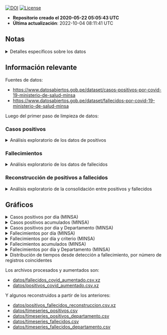 [![DOI](https://zenodo.org/badge/266025854.svg)](https://zenodo.org/badge/latestdoi/266025854)
[![License](https://img.shields.io/github/license/jmcastagnetto/covid-19-peru-limpiar-datos-minsa)](LICENSE)

-   **Repositorio creado el 2020-05-22 05:05:43 UTC**
-   **Última actualización**: 2022-10-04 08:11:41 UTC

## Notas

<details>
<summary>
Detalles específicos sobre los datos
</summary>

**2020-05-22**

-   La limpieza de datos no está completa aún, hay fechas de tomas de
    prueba que parecen ser incorrectas, y que al convertir dan fechas
    inconsistentes con el primer caso reportado (2020-03-06).
-   En al menos un caso, la fecha de toma de pruebas es copia de la
    fecha de nacimiento.
-   He agregado una columna `fecha_prueba_antes_primer_caso` para marcar
    esos registros. Son 126 registros que tienen este problema.

**2020-05-23**

-   Los datos han cambiado de formato, ya no incluyen la fecha de
    nacimiento, sino la edad en años.
-   El campo de fecha que se tiene ahora ya no es `FECHA_PRUEBA` sino
    `FECHA_RESULTADO`
-   El campo de tipo de prueba (antes `TIPO_PRUEBA`) se llama ahora
    `METODODX`
-   Hay 4,543 registros sin fecha de resultado conocida
-   Ya no hay incosistencias en los formatos de fecha, todos los
    registros con valores son de la forma “DD/MM/YYYY”
-   Tampoco hay errores como fechas anteriores al primer caso reportado
    oficialmente.
-   Usando edad, departamento, provincia y distrito se han podidor
    reconstruir unos 2,933 registros de casos con fallecimientos

**2020-05-28**

-   Hay nuevos datasets de positivos y fallecimientos, ahora ambos en
    formato CSV, pero no en UTF-8:
    -   [“Casos positivos por COVID-19 - \[Ministerio de Salud -
        MINSA\]”](https://www.datosabiertos.gob.pe/dataset/casos-positivos-por-covid-19-ministerio-de-salud-minsa)
    -   [“Fallecidos por COVID-19 - \[Ministerio de Salud -
        MINSA\]”](https://www.datosabiertos.gob.pe/dataset/fallecidos-por-covid-19-ministerio-de-salud-minsa)

**2020-05-31**

-   Nuevo cambio de formato en los datos de fallecimientos: en 749 de
    registros no se consigna la fecha de nacimiento, pero se ha agregado
    una columna `EDAD_DECLARADA`.
-   He modificado el código para compensar por estos cambios.
-   También, **todos los 141 fallecimientos asignados al 2020-05-29
    están designados como de sexo `INDETERMINADO`**.

**2020-06-12**

-   Al menos a partir de ayer, ya aparecen nuevamente los valores
    definidos para el sexo en los datos.

**2020-06-23**

-   Hay datos que tienen como fecha de el 2020-12-06, cuando podría
    parecer que es 2020-06-12, esto se ha corregido en los datos limpios
    en el repo, mas no el original.

**2020-07-28**

-   Luego de varios días sin actualización (al menos 3 días), los datos
    abiertos han sido actualizados.
-   Las fechas en los registros ha cambiado del formato DD/MM/YYY (y
    algunos MM/DD/YYYY) a YYYYMMDD

**2020-09-14**

-   Modificado el código de proceso de datos pues hay un campo mas:
    `FECHA_CORTE`

**2020-10-25**

-   Tanto los datos de casos positivos, como los de fallecimentos,
    tienen ahora un formato distinto, en lugar de usar coma (“,”) para
    separar campos, hoy aparecen con punto y coma (“;”)

**2020-11-08**

-   Al menos desde el 2020-11-04, no han habido actualizaciones de los
    datos abiertos.
-   El hash sha1 de los archivos no ha cambiado hasta ahora:

**2020-11-16**

-   Los datos abiertos no se han actualizado desde el 2020-11-13 (última
    revisión: 2020-11-16, 23:15h PET)

**2021-08-25**

-   Debido a la “Datatón 2021” del MINSA, los datos ahora incluyen
    `person_id` que se puede usar para poder enlazar información entre
    datasets. He reorganizados los datos en función a esto, y
    aprovechado para aumentar la información original.

<!-- -->

    26ea469be125d1d0c4e8f9dcedf6692ece12acbb  datos/originales/fallecidos_covid.csv
    ada0b5da4371b9308e4170ecb53014843e4cb3a2  datos/originales/positivos_covid.csv

**2021-06-02**

-   A partir de hoy los datos de fallecidos por COVID-19 usan los
    criterios publicados en [Criterios técnicos para actualizar la cifra
    de fallecidos por COVID-19 en el
    Perú](https://www.gob.pe/institucion/pcm/informes-publicaciones/1943691-criterios-tecnicos-para-actualizar-la-cifra-de-fallecidos-por-covid-19-en-el-peru),
    y se ha cambiado la estructura de los datos. Ahora los datos de
    fallecidos indican en un campo el criterio empleado para la
    clasificación.
-   Debido al tamaño de los nuevos archivos de datos, estoy cambiando de
    formato de compresión, usando ahora [xz](https://tukaani.org/xz/) en
    lugar de [gzip](https://en.wikipedia.org/wiki/Gzip)

</details>

## Información relevante

Fuentes de datos:

-   <https://www.datosabiertos.gob.pe/dataset/casos-positivos-por-covid-19-ministerio-de-salud-minsa>
-   <https://www.datosabiertos.gob.pe/dataset/fallecidos-por-covid-19-ministerio-de-salud-minsa>

Luego del primer paso de limpieza de datos:

### Casos positivos

<details>
<summary>
Análisis exploratorio de los datos de positivos
</summary>

<table>
<caption>Data summary</caption>
<tbody>
<tr class="odd">
<td style="text-align: left;">Name</td>
<td style="text-align: left;">positivos</td>
</tr>
<tr class="even">
<td style="text-align: left;">Number of rows</td>
<td style="text-align: left;">4145449</td>
</tr>
<tr class="odd">
<td style="text-align: left;">Number of columns</td>
<td style="text-align: left;">16</td>
</tr>
<tr class="even">
<td style="text-align: left;">_______________________</td>
<td style="text-align: left;"></td>
</tr>
<tr class="odd">
<td style="text-align: left;">Column type frequency:</td>
<td style="text-align: left;"></td>
</tr>
<tr class="even">
<td style="text-align: left;">character</td>
<td style="text-align: left;">1</td>
</tr>
<tr class="odd">
<td style="text-align: left;">Date</td>
<td style="text-align: left;">2</td>
</tr>
<tr class="even">
<td style="text-align: left;">factor</td>
<td style="text-align: left;">10</td>
</tr>
<tr class="odd">
<td style="text-align: left;">numeric</td>
<td style="text-align: left;">3</td>
</tr>
<tr class="even">
<td style="text-align: left;">________________________</td>
<td style="text-align: left;"></td>
</tr>
<tr class="odd">
<td style="text-align: left;">Group variables</td>
<td style="text-align: left;">None</td>
</tr>
</tbody>
</table>

Data summary

**Variable type: character**

<table>
<thead>
<tr class="header">
<th style="text-align: left;">skim_variable</th>
<th style="text-align: right;">n_missing</th>
<th style="text-align: right;">complete_rate</th>
<th style="text-align: right;">min</th>
<th style="text-align: right;">max</th>
<th style="text-align: right;">empty</th>
<th style="text-align: right;">n_unique</th>
<th style="text-align: right;">whitespace</th>
</tr>
</thead>
<tbody>
<tr class="odd">
<td style="text-align: left;">id_persona</td>
<td style="text-align: right;">75875</td>
<td style="text-align: right;">0.98</td>
<td style="text-align: right;">1</td>
<td style="text-align: right;">8</td>
<td style="text-align: right;">0</td>
<td style="text-align: right;">3744579</td>
<td style="text-align: right;">0</td>
</tr>
</tbody>
</table>

**Variable type: Date**

<table>
<thead>
<tr class="header">
<th style="text-align: left;">skim_variable</th>
<th style="text-align: right;">n_missing</th>
<th style="text-align: right;">complete_rate</th>
<th style="text-align: left;">min</th>
<th style="text-align: left;">max</th>
<th style="text-align: left;">median</th>
<th style="text-align: right;">n_unique</th>
</tr>
</thead>
<tbody>
<tr class="odd">
<td style="text-align: left;">fecha_corte</td>
<td style="text-align: right;">0</td>
<td style="text-align: right;">1</td>
<td style="text-align: left;">2022-10-02</td>
<td style="text-align: left;">2022-10-02</td>
<td style="text-align: left;">2022-10-02</td>
<td style="text-align: right;">1</td>
</tr>
<tr class="even">
<td style="text-align: left;">fecha_resultado</td>
<td style="text-align: right;">2023</td>
<td style="text-align: right;">1</td>
<td style="text-align: left;">2020-03-06</td>
<td style="text-align: left;">2022-10-02</td>
<td style="text-align: left;">2021-06-30</td>
<td style="text-align: right;">939</td>
</tr>
</tbody>
</table>

**Variable type: factor**

<table>
<colgroup>
<col style="width: 18%" />
<col style="width: 8%" />
<col style="width: 12%" />
<col style="width: 6%" />
<col style="width: 7%" />
<col style="width: 46%" />
</colgroup>
<thead>
<tr class="header">
<th style="text-align: left;">skim_variable</th>
<th style="text-align: right;">n_missing</th>
<th style="text-align: right;">complete_rate</th>
<th style="text-align: left;">ordered</th>
<th style="text-align: right;">n_unique</th>
<th style="text-align: left;">top_counts</th>
</tr>
</thead>
<tbody>
<tr class="odd">
<td style="text-align: left;">departamento</td>
<td style="text-align: right;">0</td>
<td style="text-align: right;">1.00</td>
<td style="text-align: left;">FALSE</td>
<td style="text-align: right;">25</td>
<td style="text-align: left;">LIM: 1914416, ARE: 269127, PIU: 173356, LA : 169044</td>
</tr>
<tr class="even">
<td style="text-align: left;">provincia</td>
<td style="text-align: right;">0</td>
<td style="text-align: right;">1.00</td>
<td style="text-align: left;">FALSE</td>
<td style="text-align: right;">197</td>
<td style="text-align: left;">LIM: 1666219, ARE: 228910, EN : 200644, CAL: 151192</td>
</tr>
<tr class="odd">
<td style="text-align: left;">distrito</td>
<td style="text-align: right;">0</td>
<td style="text-align: right;">1.00</td>
<td style="text-align: left;">FALSE</td>
<td style="text-align: right;">1702</td>
<td style="text-align: left;">EN : 200644, LIM: 172202, SAN: 127591, JES: 108306</td>
</tr>
<tr class="even">
<td style="text-align: left;">metododx</td>
<td style="text-align: right;">0</td>
<td style="text-align: right;">1.00</td>
<td style="text-align: left;">FALSE</td>
<td style="text-align: right;">3</td>
<td style="text-align: left;">AG: 1918476, PCR: 1271093, PR: 955880</td>
</tr>
<tr class="odd">
<td style="text-align: left;">sexo</td>
<td style="text-align: right;">0</td>
<td style="text-align: right;">1.00</td>
<td style="text-align: left;">FALSE</td>
<td style="text-align: right;">3</td>
<td style="text-align: left;">Fem: 2125697, Mas: 2019751, No : 1</td>
</tr>
<tr class="even">
<td style="text-align: left;">ubigeo</td>
<td style="text-align: right;">200644</td>
<td style="text-align: right;">0.95</td>
<td style="text-align: left;">FALSE</td>
<td style="text-align: right;">1852</td>
<td style="text-align: left;">150: 172202, 150: 127591, 150: 108306, 150: 95673</td>
</tr>
<tr class="odd">
<td style="text-align: left;">rango_edad_veintiles</td>
<td style="text-align: right;">0</td>
<td style="text-align: right;">1.00</td>
<td style="text-align: left;">TRUE</td>
<td style="text-align: right;">6</td>
<td style="text-align: left;">20-: 1795726, 40-: 1331467, 60-: 538789, 0-1: 386914</td>
</tr>
<tr class="even">
<td style="text-align: left;">rango_edad_deciles</td>
<td style="text-align: right;">0</td>
<td style="text-align: right;">1.00</td>
<td style="text-align: left;">TRUE</td>
<td style="text-align: right;">10</td>
<td style="text-align: left;">30-: 960358, 20-: 835368, 40-: 765815, 50-: 565652</td>
</tr>
<tr class="odd">
<td style="text-align: left;">rango_edad_quintiles</td>
<td style="text-align: right;">0</td>
<td style="text-align: right;">1.00</td>
<td style="text-align: left;">TRUE</td>
<td style="text-align: right;">18</td>
<td style="text-align: left;">30-: 504719, 25-: 495916, 35-: 455639, 40-: 407467</td>
</tr>
<tr class="even">
<td style="text-align: left;">rango_edad_owid</td>
<td style="text-align: right;">0</td>
<td style="text-align: right;">1.00</td>
<td style="text-align: left;">TRUE</td>
<td style="text-align: right;">8</td>
<td style="text-align: left;">25-: 2222089, 50-: 565652, 18-: 424694, 60-: 358367</td>
</tr>
</tbody>
</table>

**Variable type: numeric**

<table>
<thead>
<tr class="header">
<th style="text-align: left;">skim_variable</th>
<th style="text-align: right;">n_missing</th>
<th style="text-align: right;">complete_rate</th>
<th style="text-align: right;">mean</th>
<th style="text-align: right;">sd</th>
<th style="text-align: right;">p0</th>
<th style="text-align: right;">p25</th>
<th style="text-align: right;">p50</th>
<th style="text-align: right;">p75</th>
<th style="text-align: right;">p100</th>
<th style="text-align: left;">hist</th>
</tr>
</thead>
<tbody>
<tr class="odd">
<td style="text-align: left;">edad</td>
<td style="text-align: right;">352</td>
<td style="text-align: right;">1</td>
<td style="text-align: right;">40.40</td>
<td style="text-align: right;">17.61</td>
<td style="text-align: right;">0</td>
<td style="text-align: right;">28</td>
<td style="text-align: right;">38</td>
<td style="text-align: right;">52</td>
<td style="text-align: right;">125</td>
<td style="text-align: left;">▃▇▃▁▁</td>
</tr>
<tr class="even">
<td style="text-align: left;">epi_week</td>
<td style="text-align: right;">2023</td>
<td style="text-align: right;">1</td>
<td style="text-align: right;">18.61</td>
<td style="text-align: right;">14.26</td>
<td style="text-align: right;">1</td>
<td style="text-align: right;">4</td>
<td style="text-align: right;">17</td>
<td style="text-align: right;">30</td>
<td style="text-align: right;">53</td>
<td style="text-align: left;">▇▃▅▂▁</td>
</tr>
<tr class="odd">
<td style="text-align: left;">epi_year</td>
<td style="text-align: right;">2023</td>
<td style="text-align: right;">1</td>
<td style="text-align: right;">2021.19</td>
<td style="text-align: right;">0.81</td>
<td style="text-align: right;">2020</td>
<td style="text-align: right;">2021</td>
<td style="text-align: right;">2021</td>
<td style="text-align: right;">2022</td>
<td style="text-align: right;">2022</td>
<td style="text-align: left;">▅▁▆▁▇</td>
</tr>
</tbody>
</table>

</details>

### Fallecimientos

<details>
<summary>
Análisis exploratorio de los datos de fallecidos
</summary>

<table>
<caption>Data summary</caption>
<tbody>
<tr class="odd">
<td style="text-align: left;">Name</td>
<td style="text-align: left;">fallecidos</td>
</tr>
<tr class="even">
<td style="text-align: left;">Number of rows</td>
<td style="text-align: left;">216607</td>
</tr>
<tr class="odd">
<td style="text-align: left;">Number of columns</td>
<td style="text-align: left;">16</td>
</tr>
<tr class="even">
<td style="text-align: left;">_______________________</td>
<td style="text-align: left;"></td>
</tr>
<tr class="odd">
<td style="text-align: left;">Column type frequency:</td>
<td style="text-align: left;"></td>
</tr>
<tr class="even">
<td style="text-align: left;">character</td>
<td style="text-align: left;">1</td>
</tr>
<tr class="odd">
<td style="text-align: left;">Date</td>
<td style="text-align: left;">2</td>
</tr>
<tr class="even">
<td style="text-align: left;">factor</td>
<td style="text-align: left;">10</td>
</tr>
<tr class="odd">
<td style="text-align: left;">numeric</td>
<td style="text-align: left;">3</td>
</tr>
<tr class="even">
<td style="text-align: left;">________________________</td>
<td style="text-align: left;"></td>
</tr>
<tr class="odd">
<td style="text-align: left;">Group variables</td>
<td style="text-align: left;">None</td>
</tr>
</tbody>
</table>

Data summary

**Variable type: character**

<table>
<thead>
<tr class="header">
<th style="text-align: left;">skim_variable</th>
<th style="text-align: right;">n_missing</th>
<th style="text-align: right;">complete_rate</th>
<th style="text-align: right;">min</th>
<th style="text-align: right;">max</th>
<th style="text-align: right;">empty</th>
<th style="text-align: right;">n_unique</th>
<th style="text-align: right;">whitespace</th>
</tr>
</thead>
<tbody>
<tr class="odd">
<td style="text-align: left;">id_persona</td>
<td style="text-align: right;">2666</td>
<td style="text-align: right;">0.99</td>
<td style="text-align: right;">2</td>
<td style="text-align: right;">8</td>
<td style="text-align: right;">0</td>
<td style="text-align: right;">213870</td>
<td style="text-align: right;">0</td>
</tr>
</tbody>
</table>

**Variable type: Date**

<table>
<thead>
<tr class="header">
<th style="text-align: left;">skim_variable</th>
<th style="text-align: right;">n_missing</th>
<th style="text-align: right;">complete_rate</th>
<th style="text-align: left;">min</th>
<th style="text-align: left;">max</th>
<th style="text-align: left;">median</th>
<th style="text-align: right;">n_unique</th>
</tr>
</thead>
<tbody>
<tr class="odd">
<td style="text-align: left;">fecha_corte</td>
<td style="text-align: right;">0</td>
<td style="text-align: right;">1</td>
<td style="text-align: left;">2022-10-02</td>
<td style="text-align: left;">2022-10-02</td>
<td style="text-align: left;">2022-10-02</td>
<td style="text-align: right;">1</td>
</tr>
<tr class="even">
<td style="text-align: left;">fecha_fallecimiento</td>
<td style="text-align: right;">0</td>
<td style="text-align: right;">1</td>
<td style="text-align: left;">2020-03-03</td>
<td style="text-align: left;">2022-10-02</td>
<td style="text-align: left;">2021-02-04</td>
<td style="text-align: right;">937</td>
</tr>
</tbody>
</table>

**Variable type: factor**

<table>
<colgroup>
<col style="width: 19%" />
<col style="width: 9%" />
<col style="width: 12%" />
<col style="width: 7%" />
<col style="width: 8%" />
<col style="width: 43%" />
</colgroup>
<thead>
<tr class="header">
<th style="text-align: left;">skim_variable</th>
<th style="text-align: right;">n_missing</th>
<th style="text-align: right;">complete_rate</th>
<th style="text-align: left;">ordered</th>
<th style="text-align: right;">n_unique</th>
<th style="text-align: left;">top_counts</th>
</tr>
</thead>
<tbody>
<tr class="odd">
<td style="text-align: left;">sexo</td>
<td style="text-align: right;">0</td>
<td style="text-align: right;">1</td>
<td style="text-align: left;">FALSE</td>
<td style="text-align: right;">2</td>
<td style="text-align: left;">Mas: 137049, Fem: 79558</td>
</tr>
<tr class="even">
<td style="text-align: left;">clasificacion_def</td>
<td style="text-align: right;">0</td>
<td style="text-align: right;">1</td>
<td style="text-align: left;">FALSE</td>
<td style="text-align: right;">7</td>
<td style="text-align: left;">Cri: 67839, Cri: 63851, Cri: 47677, Cri: 16371</td>
</tr>
<tr class="odd">
<td style="text-align: left;">departamento</td>
<td style="text-align: right;">0</td>
<td style="text-align: right;">1</td>
<td style="text-align: left;">FALSE</td>
<td style="text-align: right;">25</td>
<td style="text-align: left;">LIM: 94655, PIU: 13243, LA : 11031, CAL: 10621</td>
</tr>
<tr class="even">
<td style="text-align: left;">provincia</td>
<td style="text-align: right;">5</td>
<td style="text-align: right;">1</td>
<td style="text-align: left;">FALSE</td>
<td style="text-align: right;">196</td>
<td style="text-align: left;">LIM: 86789, CAL: 10620, ARE: 8644, TRU: 7366</td>
</tr>
<tr class="odd">
<td style="text-align: left;">distrito</td>
<td style="text-align: right;">5</td>
<td style="text-align: right;">1</td>
<td style="text-align: left;">FALSE</td>
<td style="text-align: right;">1667</td>
<td style="text-align: left;">LIM: 8654, SAN: 8605, SAN: 6742, CAL: 6115</td>
</tr>
<tr class="even">
<td style="text-align: left;">ubigeo</td>
<td style="text-align: right;">0</td>
<td style="text-align: right;">1</td>
<td style="text-align: left;">FALSE</td>
<td style="text-align: right;">1806</td>
<td style="text-align: left;">150: 8654, 150: 8605, 150: 6742, 070: 6115</td>
</tr>
<tr class="odd">
<td style="text-align: left;">rango_edad_veintiles</td>
<td style="text-align: right;">0</td>
<td style="text-align: right;">1</td>
<td style="text-align: left;">TRUE</td>
<td style="text-align: right;">5</td>
<td style="text-align: left;">60-: 105184, 40-: 53546, 80+: 46207, 20-: 9953</td>
</tr>
<tr class="even">
<td style="text-align: left;">rango_edad_deciles</td>
<td style="text-align: right;">0</td>
<td style="text-align: right;">1</td>
<td style="text-align: left;">TRUE</td>
<td style="text-align: right;">9</td>
<td style="text-align: left;">60-: 53630, 70-: 51554, 80+: 46207, 50-: 35613</td>
</tr>
<tr class="odd">
<td style="text-align: left;">rango_edad_quintiles</td>
<td style="text-align: right;">0</td>
<td style="text-align: right;">1</td>
<td style="text-align: left;">TRUE</td>
<td style="text-align: right;">17</td>
<td style="text-align: left;">80+: 46207, 65-: 27959, 70-: 27145, 60-: 25671</td>
</tr>
<tr class="even">
<td style="text-align: left;">rango_edad_owid</td>
<td style="text-align: right;">0</td>
<td style="text-align: right;">1</td>
<td style="text-align: left;">TRUE</td>
<td style="text-align: right;">7</td>
<td style="text-align: left;">60-: 53630, 70-: 51554, 80+: 46207, 50-: 35613</td>
</tr>
</tbody>
</table>

**Variable type: numeric**

<table>
<thead>
<tr class="header">
<th style="text-align: left;">skim_variable</th>
<th style="text-align: right;">n_missing</th>
<th style="text-align: right;">complete_rate</th>
<th style="text-align: right;">mean</th>
<th style="text-align: right;">sd</th>
<th style="text-align: right;">p0</th>
<th style="text-align: right;">p25</th>
<th style="text-align: right;">p50</th>
<th style="text-align: right;">p75</th>
<th style="text-align: right;">p100</th>
<th style="text-align: left;">hist</th>
</tr>
</thead>
<tbody>
<tr class="odd">
<td style="text-align: left;">edad</td>
<td style="text-align: right;">0</td>
<td style="text-align: right;">1</td>
<td style="text-align: right;">66.39</td>
<td style="text-align: right;">15.74</td>
<td style="text-align: right;">0</td>
<td style="text-align: right;">57</td>
<td style="text-align: right;">68</td>
<td style="text-align: right;">78</td>
<td style="text-align: right;">117</td>
<td style="text-align: left;">▁▂▇▇▁</td>
</tr>
<tr class="even">
<td style="text-align: left;">epi_week</td>
<td style="text-align: right;">0</td>
<td style="text-align: right;">1</td>
<td style="text-align: right;">21.30</td>
<td style="text-align: right;">11.84</td>
<td style="text-align: right;">1</td>
<td style="text-align: right;">12</td>
<td style="text-align: right;">20</td>
<td style="text-align: right;">30</td>
<td style="text-align: right;">53</td>
<td style="text-align: left;">▆▇▇▃▂</td>
</tr>
<tr class="odd">
<td style="text-align: left;">epi_year</td>
<td style="text-align: right;">0</td>
<td style="text-align: right;">1</td>
<td style="text-align: right;">2020.62</td>
<td style="text-align: right;">0.60</td>
<td style="text-align: right;">2020</td>
<td style="text-align: right;">2020</td>
<td style="text-align: right;">2021</td>
<td style="text-align: right;">2021</td>
<td style="text-align: right;">2022</td>
<td style="text-align: left;">▇▁▇▁▁</td>
</tr>
</tbody>
</table>

</details>

### Reconstrucción de positivos a fallecidos

<details>
<summary>
Análisis exploratorio de la consolidación entre positivos y fallecidos
</summary>

<table>
<caption>Data summary</caption>
<tbody>
<tr class="odd">
<td style="text-align: left;">Name</td>
<td style="text-align: left;">reconstruido</td>
</tr>
<tr class="even">
<td style="text-align: left;">Number of rows</td>
<td style="text-align: left;">114679</td>
</tr>
<tr class="odd">
<td style="text-align: left;">Number of columns</td>
<td style="text-align: left;">31</td>
</tr>
<tr class="even">
<td style="text-align: left;">_______________________</td>
<td style="text-align: left;"></td>
</tr>
<tr class="odd">
<td style="text-align: left;">Column type frequency:</td>
<td style="text-align: left;"></td>
</tr>
<tr class="even">
<td style="text-align: left;">Date</td>
<td style="text-align: left;">4</td>
</tr>
<tr class="odd">
<td style="text-align: left;">factor</td>
<td style="text-align: left;">20</td>
</tr>
<tr class="even">
<td style="text-align: left;">numeric</td>
<td style="text-align: left;">7</td>
</tr>
<tr class="odd">
<td style="text-align: left;">________________________</td>
<td style="text-align: left;"></td>
</tr>
<tr class="even">
<td style="text-align: left;">Group variables</td>
<td style="text-align: left;">None</td>
</tr>
</tbody>
</table>

Data summary

**Variable type: Date**

<table>
<thead>
<tr class="header">
<th style="text-align: left;">skim_variable</th>
<th style="text-align: right;">n_missing</th>
<th style="text-align: right;">complete_rate</th>
<th style="text-align: left;">min</th>
<th style="text-align: left;">max</th>
<th style="text-align: left;">median</th>
<th style="text-align: right;">n_unique</th>
</tr>
</thead>
<tbody>
<tr class="odd">
<td style="text-align: left;">positivo_fecha_corte</td>
<td style="text-align: right;">0</td>
<td style="text-align: right;">1</td>
<td style="text-align: left;">2022-10-02</td>
<td style="text-align: left;">2022-10-02</td>
<td style="text-align: left;">2022-10-02</td>
<td style="text-align: right;">1</td>
</tr>
<tr class="even">
<td style="text-align: left;">positivo_fecha_resultado</td>
<td style="text-align: right;">167</td>
<td style="text-align: right;">1</td>
<td style="text-align: left;">2020-03-12</td>
<td style="text-align: left;">2022-09-27</td>
<td style="text-align: left;">2021-02-05</td>
<td style="text-align: right;">919</td>
</tr>
<tr class="odd">
<td style="text-align: left;">fallecido_fecha_corte</td>
<td style="text-align: right;">0</td>
<td style="text-align: right;">1</td>
<td style="text-align: left;">2022-10-02</td>
<td style="text-align: left;">2022-10-02</td>
<td style="text-align: left;">2022-10-02</td>
<td style="text-align: right;">1</td>
</tr>
<tr class="even">
<td style="text-align: left;">fallecido_fecha_fallecimiento</td>
<td style="text-align: right;">0</td>
<td style="text-align: right;">1</td>
<td style="text-align: left;">2020-03-14</td>
<td style="text-align: left;">2022-10-02</td>
<td style="text-align: left;">2021-02-15</td>
<td style="text-align: right;">928</td>
</tr>
</tbody>
</table>

**Variable type: factor**

<table>
<colgroup>
<col style="width: 26%" />
<col style="width: 8%" />
<col style="width: 11%" />
<col style="width: 6%" />
<col style="width: 7%" />
<col style="width: 39%" />
</colgroup>
<thead>
<tr class="header">
<th style="text-align: left;">skim_variable</th>
<th style="text-align: right;">n_missing</th>
<th style="text-align: right;">complete_rate</th>
<th style="text-align: left;">ordered</th>
<th style="text-align: right;">n_unique</th>
<th style="text-align: left;">top_counts</th>
</tr>
</thead>
<tbody>
<tr class="odd">
<td style="text-align: left;">positivo_departamento</td>
<td style="text-align: right;">0</td>
<td style="text-align: right;">1.00</td>
<td style="text-align: left;">FALSE</td>
<td style="text-align: right;">25</td>
<td style="text-align: left;">LIM: 53892, CAL: 6332, ARE: 6179, LA : 5515</td>
</tr>
<tr class="even">
<td style="text-align: left;">positivo_provincia</td>
<td style="text-align: right;">0</td>
<td style="text-align: right;">1.00</td>
<td style="text-align: left;">FALSE</td>
<td style="text-align: right;">197</td>
<td style="text-align: left;">LIM: 45454, EN : 6443, CAL: 6084, ARE: 5056</td>
</tr>
<tr class="odd">
<td style="text-align: left;">positivo_distrito</td>
<td style="text-align: right;">0</td>
<td style="text-align: right;">1.00</td>
<td style="text-align: left;">FALSE</td>
<td style="text-align: right;">1433</td>
<td style="text-align: left;">EN : 6443, SAN: 4151, LIM: 3757, CAL: 2980</td>
</tr>
<tr class="even">
<td style="text-align: left;">positivo_metododx</td>
<td style="text-align: right;">0</td>
<td style="text-align: right;">1.00</td>
<td style="text-align: left;">FALSE</td>
<td style="text-align: right;">3</td>
<td style="text-align: left;">PCR: 42378, PR: 36997, AG: 35304</td>
</tr>
<tr class="odd">
<td style="text-align: left;">positivo_sexo</td>
<td style="text-align: right;">0</td>
<td style="text-align: right;">1.00</td>
<td style="text-align: left;">FALSE</td>
<td style="text-align: right;">2</td>
<td style="text-align: left;">Mas: 73622, Fem: 41057, No : 0</td>
</tr>
<tr class="even">
<td style="text-align: left;">positivo_ubigeo</td>
<td style="text-align: right;">6443</td>
<td style="text-align: right;">0.94</td>
<td style="text-align: left;">FALSE</td>
<td style="text-align: right;">1541</td>
<td style="text-align: left;">150: 4151, 150: 3757, 070: 2980, 150: 2862</td>
</tr>
<tr class="odd">
<td style="text-align: left;">positivo_rango_edad_veintiles</td>
<td style="text-align: right;">0</td>
<td style="text-align: right;">1.00</td>
<td style="text-align: left;">TRUE</td>
<td style="text-align: right;">6</td>
<td style="text-align: left;">60-: 55652, 40-: 29453, 80+: 23054, 20-: 5630</td>
</tr>
<tr class="even">
<td style="text-align: left;">positivo_rango_edad_deciles</td>
<td style="text-align: right;">0</td>
<td style="text-align: right;">1.00</td>
<td style="text-align: left;">TRUE</td>
<td style="text-align: right;">10</td>
<td style="text-align: left;">60-: 29011, 70-: 26641, 80+: 23054, 50-: 19506</td>
</tr>
<tr class="odd">
<td style="text-align: left;">positivo_rango_edad_quintiles</td>
<td style="text-align: right;">0</td>
<td style="text-align: right;">1.00</td>
<td style="text-align: left;">TRUE</td>
<td style="text-align: right;">18</td>
<td style="text-align: left;">80+: 23054, 65-: 14926, 70-: 14109, 60-: 14085</td>
</tr>
<tr class="even">
<td style="text-align: left;">positivo_rango_edad_owid</td>
<td style="text-align: right;">0</td>
<td style="text-align: right;">1.00</td>
<td style="text-align: left;">TRUE</td>
<td style="text-align: right;">8</td>
<td style="text-align: left;">60-: 29011, 70-: 26641, 80+: 23054, 50-: 19506</td>
</tr>
<tr class="odd">
<td style="text-align: left;">fallecido_sexo</td>
<td style="text-align: right;">0</td>
<td style="text-align: right;">1.00</td>
<td style="text-align: left;">FALSE</td>
<td style="text-align: right;">2</td>
<td style="text-align: left;">Mas: 72082, Fem: 42597</td>
</tr>
<tr class="even">
<td style="text-align: left;">fallecido_clasificacion_def</td>
<td style="text-align: right;">0</td>
<td style="text-align: right;">1.00</td>
<td style="text-align: left;">FALSE</td>
<td style="text-align: right;">7</td>
<td style="text-align: left;">Cri: 52129, Cri: 33880, Cri: 12233, Cri: 8531</td>
</tr>
<tr class="odd">
<td style="text-align: left;">fallecido_departamento</td>
<td style="text-align: right;">0</td>
<td style="text-align: right;">1.00</td>
<td style="text-align: left;">FALSE</td>
<td style="text-align: right;">25</td>
<td style="text-align: left;">LIM: 51731, ARE: 6088, CAL: 5822, LA : 5702</td>
</tr>
<tr class="even">
<td style="text-align: left;">fallecido_provincia</td>
<td style="text-align: right;">1</td>
<td style="text-align: right;">1.00</td>
<td style="text-align: left;">FALSE</td>
<td style="text-align: right;">196</td>
<td style="text-align: left;">LIM: 46941, CAL: 5821, ARE: 4824, TRU: 3834</td>
</tr>
<tr class="odd">
<td style="text-align: left;">fallecido_distrito</td>
<td style="text-align: right;">1</td>
<td style="text-align: right;">1.00</td>
<td style="text-align: left;">FALSE</td>
<td style="text-align: right;">1583</td>
<td style="text-align: left;">SAN: 4542, LIM: 4276, CAL: 3537, SAN: 3150</td>
</tr>
<tr class="even">
<td style="text-align: left;">fallecido_ubigeo</td>
<td style="text-align: right;">0</td>
<td style="text-align: right;">1.00</td>
<td style="text-align: left;">FALSE</td>
<td style="text-align: right;">1709</td>
<td style="text-align: left;">150: 4542, 150: 4276, 070: 3537, 150: 3150</td>
</tr>
<tr class="odd">
<td style="text-align: left;">fallecido_rango_edad_veintiles</td>
<td style="text-align: right;">0</td>
<td style="text-align: right;">1.00</td>
<td style="text-align: left;">TRUE</td>
<td style="text-align: right;">5</td>
<td style="text-align: left;">60-: 55979, 40-: 29394, 80+: 23265, 20-: 5218</td>
</tr>
<tr class="even">
<td style="text-align: left;">fallecido_rango_edad_deciles</td>
<td style="text-align: right;">0</td>
<td style="text-align: right;">1.00</td>
<td style="text-align: left;">TRUE</td>
<td style="text-align: right;">9</td>
<td style="text-align: left;">60-: 29171, 70-: 26808, 80+: 23265, 50-: 19558</td>
</tr>
<tr class="odd">
<td style="text-align: left;">fallecido_rango_edad_quintiles</td>
<td style="text-align: right;">0</td>
<td style="text-align: right;">1.00</td>
<td style="text-align: left;">TRUE</td>
<td style="text-align: right;">17</td>
<td style="text-align: left;">80+: 23265, 65-: 15030, 70-: 14191, 60-: 14141</td>
</tr>
<tr class="even">
<td style="text-align: left;">fallecido_rango_edad_owid</td>
<td style="text-align: right;">0</td>
<td style="text-align: right;">1.00</td>
<td style="text-align: left;">TRUE</td>
<td style="text-align: right;">7</td>
<td style="text-align: left;">60-: 29171, 70-: 26808, 80+: 23265, 50-: 19558</td>
</tr>
</tbody>
</table>

**Variable type: numeric**

<table>
<colgroup>
<col style="width: 16%" />
<col style="width: 8%" />
<col style="width: 12%" />
<col style="width: 10%" />
<col style="width: 10%" />
<col style="width: 4%" />
<col style="width: 7%" />
<col style="width: 7%" />
<col style="width: 7%" />
<col style="width: 7%" />
<col style="width: 5%" />
</colgroup>
<thead>
<tr class="header">
<th style="text-align: left;">skim_variable</th>
<th style="text-align: right;">n_missing</th>
<th style="text-align: right;">complete_rate</th>
<th style="text-align: right;">mean</th>
<th style="text-align: right;">sd</th>
<th style="text-align: right;">p0</th>
<th style="text-align: right;">p25</th>
<th style="text-align: right;">p50</th>
<th style="text-align: right;">p75</th>
<th style="text-align: right;">p100</th>
<th style="text-align: left;">hist</th>
</tr>
</thead>
<tbody>
<tr class="odd">
<td style="text-align: left;">id_persona</td>
<td style="text-align: right;">0</td>
<td style="text-align: right;">1</td>
<td style="text-align: right;">25088283.00</td>
<td style="text-align: right;">14238297.29</td>
<td style="text-align: right;">12</td>
<td style="text-align: right;">10660968</td>
<td style="text-align: right;">36211321</td>
<td style="text-align: right;">36612500</td>
<td style="text-align: right;">39454010</td>
<td style="text-align: left;">▃▂▁▁▇</td>
</tr>
<tr class="even">
<td style="text-align: left;">positivo_edad</td>
<td style="text-align: right;">6</td>
<td style="text-align: right;">1</td>
<td style="text-align: right;">65.84</td>
<td style="text-align: right;">15.72</td>
<td style="text-align: right;">0</td>
<td style="text-align: right;">56</td>
<td style="text-align: right;">67</td>
<td style="text-align: right;">77</td>
<td style="text-align: right;">121</td>
<td style="text-align: left;">▁▂▇▆▁</td>
</tr>
<tr class="odd">
<td style="text-align: left;">positivo_epi_week</td>
<td style="text-align: right;">167</td>
<td style="text-align: right;">1</td>
<td style="text-align: right;">20.02</td>
<td style="text-align: right;">12.30</td>
<td style="text-align: right;">1</td>
<td style="text-align: right;">10</td>
<td style="text-align: right;">19</td>
<td style="text-align: right;">29</td>
<td style="text-align: right;">53</td>
<td style="text-align: left;">▇▇▇▃▂</td>
</tr>
<tr class="even">
<td style="text-align: left;">positivo_epi_year</td>
<td style="text-align: right;">167</td>
<td style="text-align: right;">1</td>
<td style="text-align: right;">2020.67</td>
<td style="text-align: right;">0.64</td>
<td style="text-align: right;">2020</td>
<td style="text-align: right;">2020</td>
<td style="text-align: right;">2021</td>
<td style="text-align: right;">2021</td>
<td style="text-align: right;">2022</td>
<td style="text-align: left;">▇▁▇▁▂</td>
</tr>
<tr class="odd">
<td style="text-align: left;">fallecido_edad</td>
<td style="text-align: right;">0</td>
<td style="text-align: right;">1</td>
<td style="text-align: right;">66.07</td>
<td style="text-align: right;">15.53</td>
<td style="text-align: right;">0</td>
<td style="text-align: right;">57</td>
<td style="text-align: right;">67</td>
<td style="text-align: right;">77</td>
<td style="text-align: right;">113</td>
<td style="text-align: left;">▁▂▇▇▁</td>
</tr>
<tr class="even">
<td style="text-align: left;">fallecido_epi_week</td>
<td style="text-align: right;">0</td>
<td style="text-align: right;">1</td>
<td style="text-align: right;">20.94</td>
<td style="text-align: right;">12.08</td>
<td style="text-align: right;">1</td>
<td style="text-align: right;">11</td>
<td style="text-align: right;">20</td>
<td style="text-align: right;">30</td>
<td style="text-align: right;">53</td>
<td style="text-align: left;">▇▇▇▃▂</td>
</tr>
<tr class="odd">
<td style="text-align: left;">fallecido_epi_year</td>
<td style="text-align: right;">0</td>
<td style="text-align: right;">1</td>
<td style="text-align: right;">2020.69</td>
<td style="text-align: right;">0.64</td>
<td style="text-align: right;">2020</td>
<td style="text-align: right;">2020</td>
<td style="text-align: right;">2021</td>
<td style="text-align: right;">2021</td>
<td style="text-align: right;">2022</td>
<td style="text-align: left;">▆▁▇▁▂</td>
</tr>
</tbody>
</table>

</details>

## Gráficos

<details>
<summary>
Casos positivos por dia (MINSA)
</summary>

![“Positivos por día. MINSA”](plots/positivos-por-dia-minsa.png)

</details>
<details>
<summary>
Casos positivos acumulados (MINSA)
</summary>

![“Positivos acumulados. MINSA”](plots/positivos-acumulados-minsa.png)

</details>
<details>
<summary>
Casos positivos por dia y Departamento (MINSA)
</summary>

![“Positivos por día y por Departamento.
MINSA”](plots/positivos-diarios-por-departamento-minsa.png)

</details>
<details>
<summary>
Fallecimientos por día (MINSA)
</summary>

![“Fallecimientos por día. MINSA”](plots/fallecidos-por-dia-minsa.png)

</details>
<details>
<summary>
Fallecimientos por día y criterio (MINSA)
</summary>

![“Fallecimientos por día, por criterio
usado”](plots/fallecidos-diarios-por-criterio.png)

</details>
<details>
<summary>
Fallecimientos acumulados (MINSA)
</summary>

![“Fallecimientos acumulados.
MINSA”](plots/fallecidos-acumulados-minsa.png)

</details>
<details>
<summary>
Fallecimientos por día y Departamento (MINSA)
</summary>

![“Fallecimientos por día y por Departamento.
MINSA”](plots/fallecidos-diarios-por-departamento-minsa.png)

</details>
<details>
<summary>
Distribución de tiempos desde detección a fallecimiento, por número de
registros coincidentes
</summary>

![“Distribución de tiempos desde detección a fallecimiento, por número
de registros
coincidentes”](plots/deteccion-fallecimiento-por-coincidentes.png)

</details>

Los archivos procesados y aumentados son:

-   [datos/fallecidos\_covid\_aumentado.csv.xz](datos/fallecidos_covid_aumentado.csv.xz)
-   [datos/positivos\_covid\_aumentado.csv.xz](datos/datos/positivos_covid_aumentado.csv.xz)

Y algunos reconstruidos a partir de los anteriores:

-   [datos/positivos\_fallecidos\_reconstruccion.csv.xz](datos/positivos_fallecidos_reconstruccion.csv.xz)
-   [datos/timeseries\_positivos.csv](datos/timeseries_positivos.csv.xz)
-   [datos/timeseries\_positivos\_departamento.csv](datos/timeseries_positivos_departamento.csv)
-   [datos/timeseries\_fallecidos.csv](datos/timeseries_fallecidos.csv)
-   [datos/timeseries\_fallecidos\_departamento.csv](datos/timeseries_fallecidos_departamento.csv)
